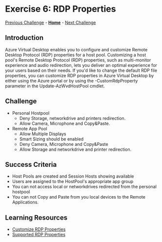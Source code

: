 # Exercise 6: RDP Properties

[Previous Challenge](./05-scaling-plan.md) - **[Home](../readne.md)** - [Next Challenge](./xxx.md)

## Introduction
Azure Virtual Desktop enables you to configure and customize Remote Desktop Protocol (RDP) properties for a host pool. 
Customizing a host pool's Remote Desktop Protocol (RDP) properties, such as multi-monitor experience and audio redirection, lets you deliver an optimal experience for your users based on their needs. If you'd like to change the default RDP file properties, you can customize RDP properties in Azure Virtual Desktop by either using the Azure portal or by using the -CustomRdpProperty parameter in the Update-AzWvdHostPool cmdlet.

## Challenge 
- Personal Hostpool
    - Deny Storage, networkdrive and printers redirection.
    - Allow Camera,  Microphone and Copy&Paste.
- Remote App Pool 
    - Allow Multiple Displays
    - Smart Sizing should be enabled
    - Deny Camera, Microphone and Copy&Paste
    - Allow Storage and networkdrive and printer redirection.

## Success Criteria
- Host Pools are created and Session Hosts showing available
- Users are assigned to the HostPool's appropriate app group
- You can not access local or networkdrives redirected from the personal hostpool
- You can not Copy and Paste from you local devices to the Remote Applications.

## Learning Resources
- [Customize RDP Properties](https://docs.microsoft.com/en-us/azure/virtual-desktop/customize-rdp-properties)
- [Supported RDP Properties](https://docs.microsoft.com/en-us/windows-server/remote/remote-desktop-services/clients/rdp-files?context=%2fazure%2fvirtual-desktop%2fcontext%2fcontext)
